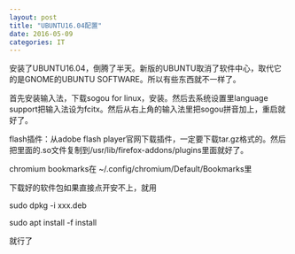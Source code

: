 ```yaml
---
layout: post
title: "UBUNTU16.04配置"
date: 2016-05-09 
categories: IT
---
```

安装了UBUNTU16.04，倒腾了半天。新版的UBUNTU取消了软件中心，取代它的是GNOME的UBUNTU SOFTWARE。所以有些东西就不一样了。

首先安装输入法，下载sogou for linux，安装。然后去系统设置里language support把输入法设为fcitx。然后从右上角的输入法里把sogou拼音加上，重启就好了。

flash插件：从adobe flash player官网下载插件，一定要下载tar.gz格式的。然后把里面的.so文件复制到/usr/lib/firefox-addons/plugins里面就好了。

chromium bookmarks在 ~/.config/chromium/Default/Bookmarks里

下载好的软件包如果直接点开安不上，就用

sudo dpkg -i xxx.deb 

sudo apt install -f install

就行了






